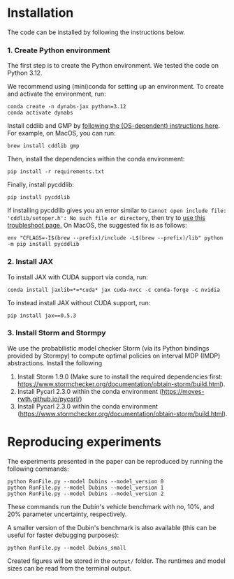# Installation

The code can be installed by following the instructions below.

### 1. Create Python environment

The first step is to create the Python environment. We tested the code on Python 3.12.

We recommend using (mini)conda for setting up an environment. To create and activate the environment, run:

```
conda create -n dynabs-jax python=3.12
conda activate dynabs
```

Install cddlib and GMP by [following the (OS-dependent) instructions here](https://pycddlib.readthedocs.io/en/latest/quickstart.html). For example, on MacOS, you can run:

```
brew install cddlib gmp
```

Then, install the dependencies within the conda environment:

```
pip install -r requirements.txt
```

Finally, install pycddlib:

```
pip install pycddlib
```

If installing pycddlib gives you an error similar to ```Cannot open include file: 'cddlib/setoper.h': No such file or directory```, then try
to [use this troubleshoot page.](https://pycddlib.readthedocs.io/en/latest/quickstart.html#installation)
On MacOS, the suggested fix is as follows:

```
env "CFLAGS=-I$(brew --prefix)/include -L$(brew --prefix)/lib" python -m pip install pycddlib
```

### 2. Install JAX

To install JAX with CUDA support via conda, run:

```
conda install jaxlib=*=*cuda* jax cuda-nvcc -c conda-forge -c nvidia
```

To instead install JAX without CUDA support, run:

```
pip install jax==0.5.3
```

### 3. Install Storm and Stormpy

We use the probabilistic model checker Storm (via its Python bindings provided by Stormpy) to compute optimal policies on interval MDP (IMDP) abstractions.
Install the following

1. Install Storm 1.9.0 (Make sure to install the required dependencies first: https://www.stormchecker.org/documentation/obtain-storm/build.html).
2. Install Pycarl 2.3.0 within the conda environment (https://moves-rwth.github.io/pycarl/)
3. Install Pycarl 2.3.0 within the conda environment (https://www.stormchecker.org/documentation/obtain-storm/build.html).

# Reproducing experiments

The experiments presented in the paper can be reproduced by running the following commands:

```
python RunFile.py --model Dubins --model_version 0
python RunFile.py --model Dubins --model_version 1
python RunFile.py --model Dubins --model_version 2
```

These commands run the Dubin's vehicle benchmark with no, 10%, and 20% parameter uncertainty, respectively.

A smaller version of the Dubin's benchmark is also available (this can be useful for faster debugging purposes):

```
python RunFile.py --model Dubins_small
```

Created figures will be stored in the `output/` folder. The runtimes and model sizes can be read from the terminal output.